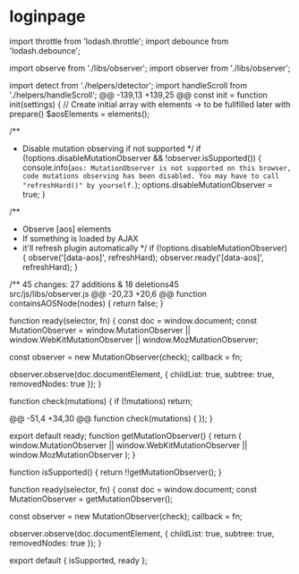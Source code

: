 # loginpage
import throttle from 'lodash.throttle';
import debounce from 'lodash.debounce';

import observe from './libs/observer';
import observer from './libs/observer';

import detect from './helpers/detector';
import handleScroll from './helpers/handleScroll';
@@ -139,13 +139,25 @@ const init = function init(settings) {
  // Create initial array with elements -> to be fullfilled later with prepare()
  $aosElements = elements();

  /**
   * Disable mutation observing if not supported
   */
  if (!options.disableMutationObserver && !observer.isSupported()) {
    console.info(`
      aos: MutationObserver is not supported on this browser,
      code mutations observing has been disabled.
      You may have to call "refreshHard()" by yourself.
    `);
    options.disableMutationObserver = true;
  }

  /**
   * Observe [aos] elements
   * If something is loaded by AJAX
   * it'll refresh plugin automatically
   */
  if (!options.disableMutationObserver) {
    observe('[data-aos]', refreshHard);
    observer.ready('[data-aos]', refreshHard);
  }

  /**
  45 changes: 27 additions & 18 deletions45  
src/js/libs/observer.js
@@ -20,23 +20,6 @@ function containsAOSNode(nodes) {
  return false;
}

function ready(selector, fn) {
  const doc = window.document;
  const MutationObserver =
    window.MutationObserver ||
    window.WebKitMutationObserver ||
    window.MozMutationObserver;

  const observer = new MutationObserver(check);
  callback = fn;

  observer.observe(doc.documentElement, {
    childList: true,
    subtree: true,
    removedNodes: true
  });
}

function check(mutations) {
  if (!mutations) return;

@@ -51,4 +34,30 @@ function check(mutations) {
  });
}

export default ready;
function getMutationObserver() {
  return (
    window.MutationObserver ||
    window.WebKitMutationObserver ||
    window.MozMutationObserver
  );
}

function isSupported() {
  return !!getMutationObserver();
}

function ready(selector, fn) {
  const doc = window.document;
  const MutationObserver = getMutationObserver();

  const observer = new MutationObserver(check);
  callback = fn;

  observer.observe(doc.documentElement, {
    childList: true,
    subtree: true,
    removedNodes: true
  });
}

export default { isSupported, ready };
